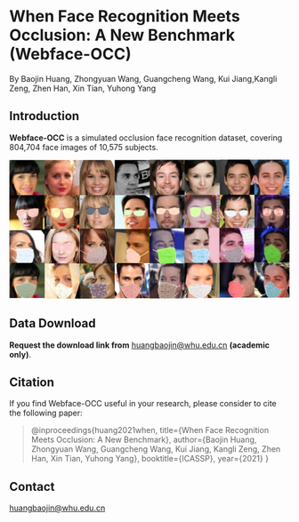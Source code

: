 # When Face Recognition Meets Occlusion: A New Benchmark (Webface-OCC)
By Baojin Huang, Zhongyuan Wang, Guangcheng Wang, Kui Jiang,Kangli Zeng, Zhen Han, Xin Tian, Yuhong Yang

## Introduction

 **Webface-OCC** is a simulated occlusion face recognition dataset, covering 804,704 face images of 10,575 subjects.

<div align=center>
	<img src="./images/data.png"> 
</div>

## Data Download

**Request the download link from** huangbaojin@whu.edu.cn **(academic only)**.

## Citation

If you find Webface-OCC useful in your research, please consider to cite the following paper:

> @inproceedings{huang2021when,
>   title={When Face Recognition Meets Occlusion: A New Benchmark},
>   author={Baojin Huang, Zhongyuan Wang, Guangcheng Wang, Kui Jiang, Kangli Zeng, Zhen Han, Xin Tian, Yuhong Yang},
>   booktitle={ICASSP},
>   year={2021}
> }

## Contact

huangbaojin@whu.edu.cn